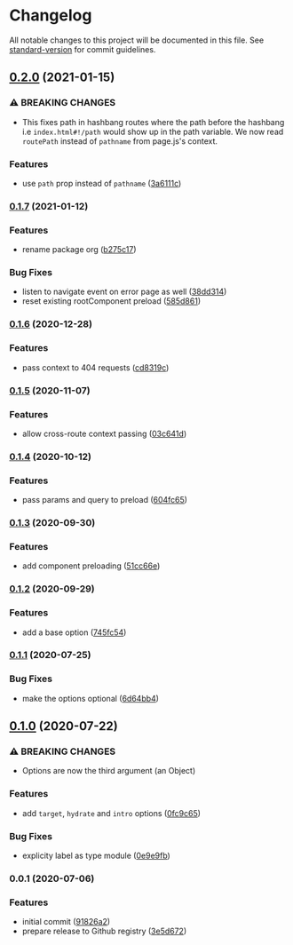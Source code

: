 # Changelog

All notable changes to this project will be documented in this file. See [standard-version](https://github.com/conventional-changelog/standard-version) for commit guidelines.

## [0.2.0](https://github.com/kwangure/svelte-pagejs-router/compare/v0.1.7...v0.2.0) (2021-01-15)


### ⚠ BREAKING CHANGES

* This fixes path in hashbang routes where the path
before the hashbang i.e `index.html#!/path` would show up in the path
variable. We now read `routePath` instead of `pathname` from page.js's
context.

### Features

* use `path` prop instead of `pathname` ([3a6111c](https://github.com/kwangure/svelte-pagejs-router/commit/3a6111c29382712cabb5636bd693c169ebd26584))

### [0.1.7](https://github.com/deimimi/svelte-pagejs-router/compare/v0.1.6...v0.1.7) (2021-01-12)


### Features

* rename package org ([b275c17](https://github.com/deimimi/svelte-pagejs-router/commit/b275c173d148fbcde5f1162b73c8ffbbc324dfd2))


### Bug Fixes

* listen to navigate event on error page as well ([38dd314](https://github.com/deimimi/svelte-pagejs-router/commit/38dd314019544a452298522ced7dfcd777586ff9))
* reset existing rootComponent preload ([585d861](https://github.com/deimimi/svelte-pagejs-router/commit/585d861544a580c7d579a266a63aa55bab69ca95))

### [0.1.6](https://github.com/deimimi/svelte-pagejs-router/compare/v0.1.5...v0.1.6) (2020-12-28)


### Features

* pass context to 404 requests ([cd8319c](https://github.com/deimimi/svelte-pagejs-router/commit/cd8319c5c4b1cc4bdf0caca4c0a059bc7498533c))

### [0.1.5](https://github.com/deimimi/svelte-pagejs-router/compare/v0.1.4...v0.1.5) (2020-11-07)


### Features

* allow cross-route context passing ([03c641d](https://github.com/deimimi/svelte-pagejs-router/commit/03c641df271b387824b210c1ac42becb686f7e17))

### [0.1.4](https://github.com/deimimi/svelte-pagejs-router/compare/v0.1.3...v0.1.4) (2020-10-12)


### Features

* pass params and query to preload ([604fc65](https://github.com/deimimi/svelte-pagejs-router/commit/604fc65d9fa7578a020e04ca844a0907f4c33cfb))

### [0.1.3](https://github.com/deimimi/svelte-pagejs-router/compare/v0.1.2...v0.1.3) (2020-09-30)


### Features

* add component preloading ([51cc66e](https://github.com/deimimi/svelte-pagejs-router/commit/51cc66ea89f6682294222d4c1e71df40131acd9d))

### [0.1.2](https://github.com/deimimi/svelte-pagejs-router/compare/v0.1.1...v0.1.2) (2020-09-29)


### Features

* add a base option ([745fc54](https://github.com/deimimi/svelte-pagejs-router/commit/745fc5485576250587b8970c66d4da6ce4d6f93b))

### [0.1.1](https://github.com/deimimi/svelte-pagejs-router/compare/v0.1.0...v0.1.1) (2020-07-25)


### Bug Fixes

* make the options optional ([6d64bb4](https://github.com/deimimi/svelte-pagejs-router/commit/6d64bb48c326325000fb4845ad4976b0dbca64ec))

## [0.1.0](https://github.com/deimimi/svelte-pagejs-router/compare/v0.0.1...v0.1.0) (2020-07-22)


### ⚠ BREAKING CHANGES

* Options are now the third argument (an Object)

### Features

* add `target`, `hydrate` and `intro` options ([0fc9c65](https://github.com/deimimi/svelte-pagejs-router/commit/0fc9c652b6974b37b5bc309ee7e8d4e4e4a42c13))


### Bug Fixes

* explicity label as type module ([0e9e9fb](https://github.com/deimimi/svelte-pagejs-router/commit/0e9e9fbda319187c54eacb5a1f2e18927f41c748))

### 0.0.1 (2020-07-06)


### Features

* initial commit ([91826a2](https://github.com/deimimi/svelte-pagejs-router/commit/91826a23df33dd5ecb427c419c004509a4f225fa))
* prepare release to Github registry ([3e5d672](https://github.com/deimimi/svelte-pagejs-router/commit/3e5d672033b7d8a94a3c7e999001c07bdedc6d98))

